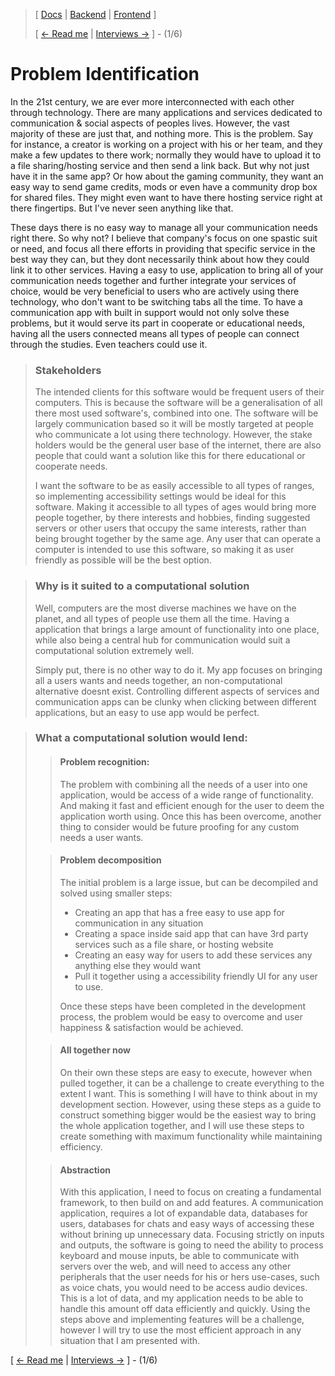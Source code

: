 > [ [Docs](https://github.com/WolfDen133/NEA-Docs/) | [Backend](https://github.com/WolfDen133/NEA-Backend) | [Frontend](https://github.com/WolfDen133/NEA-Frontend) ]
> 
> [ [<- Read me](../README.md)  |  [Interviews ->](Interviews.md) ] - (1/6)

# Problem Identification

In the 21st century, we are ever more interconnected with each other through technology.
There are many applications and services dedicated to communication & social aspects of peoples lives. However, the vast majority of these are just that, and nothing more. This is the problem. Say for instance, a creator is working on a project with his or her team, and they make a few updates to there work; normally they would have to upload it to a file sharing/hosting service and then send a link back. But why not just have it in the same app? Or how about the gaming community, they want an easy way to send game credits, mods or even have a community drop box for shared files. They might even want to have there hosting service right at there fingertips. But I've never seen anything like that.

These days there is no easy way to manage all your communication needs right there. So why not? I believe that company's focus on one spastic suit or need, and focus all there efforts in providing that specific service in the best way they can, but they dont necessarily think about how they could link it to other services. Having a easy to use, application to bring all of your communication needs together and further integrate your services of choice, would be very beneficial to users who are actively using there technology, who don't want to be switching tabs all the time. To have a communication app with built in support would not only solve these problems, but it would serve its part in cooperate or educational needs, having all the users connected means all types of people can connect through the studies. Even teachers could use it.

> ### Stakeholders
> 
> The intended clients for this software would be frequent users of their computers. This is because the software will be a generalisation of all there most used software's, combined into one. The software will be largely communication based so it will be mostly targeted at people who communicate a lot using there technology.
> However, the stake holders would be the general user base of the internet, there are also people that could want a solution like this for there educational or cooperate needs.
>
> I want the software to be as easily accessible to all types of ranges, so implementing accessibility settings would be ideal for this software. Making it accessible to all types of ages would bring more people together, by there interests and hobbies, finding suggested servers or other users that occupy the same interests, rather than being brought together by the same age.
> Any user that can operate a computer is intended to use this software, so making it as user friendly as possible will be the best option.

> ### Why is it suited to a computational solution
>
> Well, computers are the most diverse machines we have on the planet, and all types of people use them all the time. Having a application that brings a large amount of functionality into one place, while also being a central hub for communication would suit a computational solution extremely well.
>
> Simply put, there is no other way to do it. My app focuses on bringing all a users wants and needs together, an non-computational alternative doesnt exist. Controlling different aspects of services and communication apps can be clunky when clicking between different applications, but an easy to use app would be perfect.

> ### What a computational solution would lend:
>
> > #### Problem recognition:
> > The problem with combining all the needs of a user into one application, would be access of a wide range of functionality. And making it fast and efficient enough for the user to deem the application worth using. Once this has been overcome, another thing to consider would be future proofing for any custom needs a user wants.
>
> > #### Problem decomposition
> >
> > The initial problem is a large issue, but can be decompiled and solved using smaller steps:
> > - Creating an app that has a free easy to use app for communication in any situation
> > - Creating a space inside said app that can have 3rd party services such as a file share, or hosting website
> > - Creating an easy way for users to add these services any anything else they would want
> > - Pull it together using a accessibility friendly UI for any user to use.
> > 
> > Once these steps have been completed in the development process, the problem would be easy to overcome and user happiness & satisfaction would be achieved.
>
> > #### All together now
> > On their own these steps are easy to execute, however when pulled together, it can be a challenge to create everything to the extent I want. This is something I will have to think about in my development section.
> > However, using these steps as a guide to construct something bigger would be the easiest way to bring the whole application together, and I will use these steps to create something with maximum functionality while maintaining efficiency.
> 
> > #### Abstraction
> > With this application, I need to focus on creating a fundamental framework, to then build on and add features.
> > A communication application, requires a lot of expandable data, databases for users, databases for chats and easy ways of accessing these without brining up unnecessary data.
> > Focusing strictly on inputs and outputs, the software is going to need the ability to process keyboard and mouse inputs, be able to communicate with servers over the web, and will need to access any other peripherals that the user needs for his or hers use-cases, such as voice chats, you would need to be access audio devices.
> > This is a lot of data, and my application needs to be able to handle this amount off data efficiently and quickly.
> > Using the steps above and implementing features will be a challenge, however I will try to use the most efficient approach in any situation that I am presented with.

[ [<- Read me](https://github.com/WolfDen133/NEA-Docs/)  |  [Interviews ->](Interviews.md) ] - (1/6)
